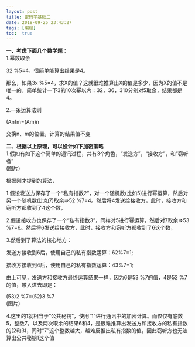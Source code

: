 ```yaml
---
layout: post
title: 密码学基础二
date: 2018-09-25 23:43:27
tags: [编程]
toc:  true
---
```

**一、考虑下面几个数学题：**  
1.幂数取余  

32 %5=4，很简单能算出结果是4。  

那么，如果3x %5=4，求X的值？这就很难推算出X的值是多少，因为X的值不是唯一的。简单统计一下3的10次幂以内：32，36，310分别对5取余，结果都是4。  

2.一条运算法则  

(An)m=(Am)n  

交换n、m的位置，计算的结果值不变  

**二、根据以上原理，可以设计如下加密策略**  
1.假如有如下这个简单的通讯过程，共有3个角色，“发送方”，“接收方”，和“窃听者”  
(图片)  

根据刚才提到的算法，  

1.假设发送方保存了一个“私有指数2”，对一个随机数(比如5)进行幂运算，然后对另一个随机数(比如7)取余=>52 %7=4。然后将4发送给接收方，此时，接收方和窃听方都收到了4这个数，  

2.假设接收方也保存了一个“私有指数3”，同样对5进行幂运算，然后对7取余=>53 %7=6。然后将6发送给接收方，此时，接收方和窃听方都收到了6这个数，  

3.然后到了算法的核心地方：  

发送方接收到6后，使用自己的私有指数运算：62%7=1;  

接收方接收到4后，使用自己的私有指数运算：43%7=1;  

由上可见，发送方和接收方最终运算结果一样，因为6是53 %7的值，4是52 %7的值，带入进去即是：  

(53)2 %7=(52)3 %7    
(图片)  

4.这里的1就相当于“公共秘钥”，使用“1”进行通讯中的加密计算。而仅仅有底数5，整数7，以及两次取余的结果6和4，是很难推算出发送方和接收方的私有指数的(2和3)，同时“7”这个整数越大，越难反推出私有指数的值，因此窃听方也无法算出公共秘钥1这个值  